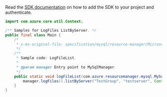 Read the [SDK documentation](https://github.com/Azure/azure-sdk-for-java/blob/azure-resourcemanager-mysql_1.0.2/sdk/mysql/azure-resourcemanager-mysql/README.md) on how to add the SDK to your project and authenticate.

```java
import com.azure.core.util.Context;

/** Samples for LogFiles ListByServer. */
public final class Main {
    /*
     * x-ms-original-file: specification/mysql/resource-manager/Microsoft.DBforMySQL/stable/2017-12-01/examples/LogFileListByServer.json
     */
    /**
     * Sample code: LogFileList.
     *
     * @param manager Entry point to MySqlManager.
     */
    public static void logFileList(com.azure.resourcemanager.mysql.MySqlManager manager) {
        manager.logFiles().listByServer("TestGroup", "testserver", Context.NONE);
    }
}
```
